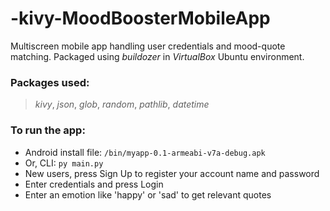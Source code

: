 # -kivy-MoodBoosterMobileApp

Multiscreen mobile app handling user credentials and mood-quote matching.
Packaged using *buildozer* in *VirtualBox* Ubuntu environment.

### Packages used:
> *kivy*, *json*, *glob*, *random*, *pathlib*, *datetime*

### To run the app: 
* Android install file: `/bin/myapp-0.1-armeabi-v7a-debug.apk`
* Or, CLI: `py main.py`
* New users, press Sign Up to register your account name and password
* Enter credentials and press Login
* Enter an emotion like 'happy' or 'sad' to get relevant quotes
